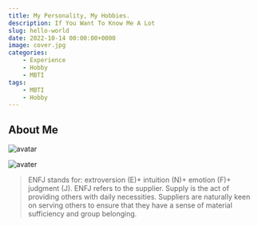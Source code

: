```yaml
---
title: My Personality, My Hobbies.
description: If You Want To Know Me A Lot
slug: hello-world
date: 2022-10-14 00:00:00+0000
image: cover.jpg
categories:
    - Experience
    - Hobby
    - MBTI
tags:
    - MBTI
    - Hobby
---
```


## About Me

![avatar](C:\Users\Hydra\Desktop\blog\content\post\mbti\enfj.jpg)

![avater](C:\Users\Hydra\Desktop\blog\content\post\mbti\微信图片_20221014143020.png)

> ENFJ stands for: extroversion (E)+ intuition (N)+ emotion (F)+ judgment (J). ENFJ refers to the supplier. Supply is the act of providing others with daily necessities. Suppliers are naturally keen on serving others to ensure that they have a sense of material sufficiency and group belonging.
